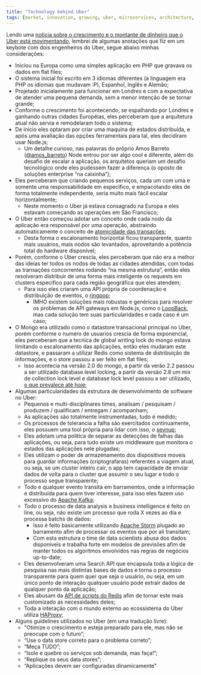 ```yaml
---
title: "Technology behind Uber"
tags: [market, innovation, growing, uber, microservices, architecture, engineer]
---
```


Lendo uma [noticia sobre o crescimento e o montante de dinheiro que o Uber está movimentando](http://oglobo.globo.com/sociedade/tecnologia/uber-esta-prestes-se-tornar-maior-startup-privada-de-todos-os-tempos-16109229?utm_source=Facebook&utm_medium=Social&utm_campaign=O%20Globo), lembrei de algumas anotações que fiz em um keybote com dois engenheiros do Uber, segue abaixo minhas considerações:

- Iniciou na Europa como uma simples aplicação em PHP que gravava os dados em flat files;
- O sistema inicial foi escrito em 3 idiomas diferentes (a linguagem era PHP os idiomas que mudavam :P), Espanhol, Inglês e Alemão;
- Projetado inicialamente para funcionar em Londres e com a expectativa de atender uma pequena demanda, sem a menor intenção de se tornar grande;
- Conforme o crescimento foi acontecendo, se espalhando por Londres e ganhando outras cidades Européias, eles perceberam que a arquitetura atual não servia e remodelaram todo o sistema;
- De inicio eles optaram por criar uma maquina de estados distribuída, e após uma avaliação das opções ferramentais para tal, eles decidiram usar Node.js;
  - Um detalhe curioso, nas palavras do próprio Amos Barreto ([@amos_barreto](https://twitter.com/amos_barreto)) Node entrou por ser algo cool e diferente, além do desafio de escalar a aplicação, os arquitetos queriam um desafio tecnológico onde eles pudessem fazer a diferença (o oposto de soluções enterprise “na caixinha”);
- Eles perceberam que criando pequenos serviços, cada um com uma e somente uma responsabilidade em especifico, e empacotando eles de forma totalmente independente, seria muito mais fácil escalar horizontalmente;
  - Neste momento o Uber já estava consagrado na Europa e eles estavam começando as operações em São Francisco;
- O Uber então começou adotar um conceito onde cada nodo da aplicação era responsável por uma operação, abstraindo automaticamente o conceito de [atomicidade das transações](http://en.wikipedia.org/wiki/Atomicity_%28database_systems%29);
  - Desta forma o escalonamento horizontal ficou transparente, quanto mais usuários, mais nodos são levantados, aproveitando a potência total do hardware disponível;
- Porém, conforme o Uber crescia, eles perceberam que não era a melhor das ideias ter todos os nodos de todas as cidades atendidas, com todas as transações concorrentes rodando “na mesma estrutura”, então eles resolveram distribuir de uma forma mais inteligente os requests em clusters especifico para cada região geográfica que eles atendem;
  - Para isso eles criaram uma API própria de coordenação e distribuição de eventos, o [ringpop](https://github.com/uber/ringpop);
    - IMHO existem soluções mais robustas e genéricas para resolver os problemas de API gateways em Node.js, como o [LoopBack](http://loopback.io/), mas cada solução tem suas particularidades e cada caso é um caso;
- O Mongo era utilizado como o datastore transacional principal no Uber, porém conforme o numero de usuarios crescia de forma exponencial, eles perceberam que a tecnica de global writing lock do mongo estava limitando o escalonamento das aplicações, então eles mudaram este datastore, e passaram a utilizar Redis como sistema de distribuição de informações, e o store passou a ser feito em flat files;
  - Isso acontecia na versão 2.0 do mongo, a partir da verão 2.2 passou a ser utilizado database level locking, a partir da versão 2.8 um mix de collection lock level e database lock level passou a ser utilizado, [o que prevalece até hoje](http://docs.mongodb.org/manual/faq/concurrency/#what-type-of-locking-does-mongodb-use);
- Algumas particularidades da estrutura de desenvolvimento de software no Uber:
  - Pequenos e multi-disciplinares times, analisam / pesquisam / produzem / qualificam / entregam / acompanham;
  - As aplicações são totalmente instrumentadas, tudo é medido;
  - Os processos de tolerancia a falha são exercitados continuamente, eles possuem uma tool própria para lidar com isso, o [sevnup](https://github.com/uber/sevnup);
  - Eles adotam uma politica de separar as detecções de falhas das aplicações, ou seja, para tudo existe um middleware que monitora o estados das aplicações nele plugadas;
  - Eles utilizam o poder de armazenamento dos dispositivos moveis para guardar informações (criptografaras) referentes a viagem atual, ou seja, se um cluster inteiro cair, o app tem capacidade de enviar dados de volta para o cluster que assumir o seu lugar e todo o processo segue transparente;
  - Todo e qualquer evento transita em barramentos, onde a informação é distribuída para quem tiver interesse, para isso eles fazem uso excessivo do [Apache Kafka](http://kafka.apache.org/);
  - Todo o processo de data analysis e business intelligence é feito on line, ou seja, não existe um processo que roda X vezes ao dia e processa batchs de dados:
    - Isso é feito basicamente utilizando [Apache Storm](https://storm.apache.org/) plugado ao barramento afim de processar os eventos que por ali transitam;
    - Com esta estrutura o time de data scientists abusa dos dados disponíveis e trabalha forte em modelos de previsões afim de manter todos os algoritmos envolvidos nas regras de negócios up-to-date;
  - Eles desenvolveram uma Search API que encapsula toda a lógica de pesquisa nas mais distintas bases de dados e torna o processo transparente para quem quer que seja o usuário, ou seja, em um único ponto de interação qualquer usuário pode extrair dados de qualquer ponto da aplicação;
  - Eles abusam da [API de scripts do Redis](https://www.redisgreen.net/blog/intro-to-lua-for-redis-programmers/) afim de tornar este mais customizado as necessidades deles;
  - Toda a interação com o mundo externo ao ecossistema do Uber utiliza [HAProxy](https://www.haproxy.com/);
- Alguns guidelines utilizados no Uber (em uma tradução livre):
  - "Otimize o crescimento e esteja preparado para ele, mas não se preocupe com o futuro”;
  - “Use o data store correto para o problema correto”;
  - “Meça TUDO”;
  - “Isole e quebre os serviços sob demanda, mas faça!”;
  - “Replique os seus data stores”;
  - “Aplicações devem ser configuradas dinamicamente"
